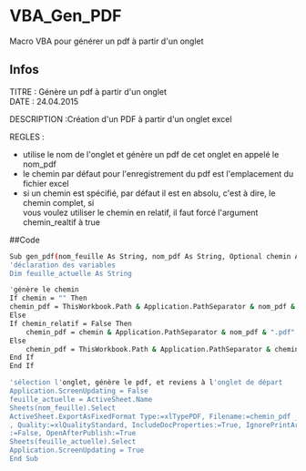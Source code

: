 # VBA_Gen_PDF
Macro VBA pour générer un pdf à partir d'un onglet

## Infos
TITRE : Génère un pdf à partir d'un onglet                                  		    
DATE : 24.04.2015                              											

DESCRIPTION :Création d'un PDF à partir d'un onglet excel										

REGLES :																						
- utilise le nom de l'onglet et génère un pdf de cet onglet en appelé le nom_pdf   				
- le chemin par défaut pour l'enregistrement du pdf est l'emplacement du fichier excel			
- si un chemin est spécifié, par défaut il est en absolu, c'est à dire, le chemin complet, si   
vous voulez utiliser le chemin en relatif, il faut forcé l'argument chemin_realtif à true      

##Code
```bash
Sub gen_pdf(nom_feuille As String, nom_pdf As String, Optional chemin As String = "", Optional chemin_relatif As Boolean = False)
'déclaration des variables
Dim feuille_actuelle As String

'génère le chemin
If chemin = "" Then
chemin_pdf = ThisWorkbook.Path & Application.PathSeparator & nom_pdf & ".pdf"
Else
If chemin_relatif = False Then
    chemin_pdf = chemin & Application.PathSeparator & nom_pdf & ".pdf"
Else
    chemin_pdf = ThisWorkbook.Path & Application.PathSeparator & chemin & Application.PathSeparator & nom_pdf & ".pdf"
End If
End If

'sélection l'onglet, génère le pdf, et reviens à l'onglet de départ
Application.ScreenUpdating = False
feuille_actuelle = ActiveSheet.Name
Sheets(nom_feuille).Select
ActiveSheet.ExportAsFixedFormat Type:=xlTypePDF, Filename:=chemin_pdf _
, Quality:=xlQualityStandard, IncludeDocProperties:=True, IgnorePrintAreas _
:=False, OpenAfterPublish:=True
Sheets(feuille_actuelle).Select
Application.ScreenUpdating = True
End Sub
```
